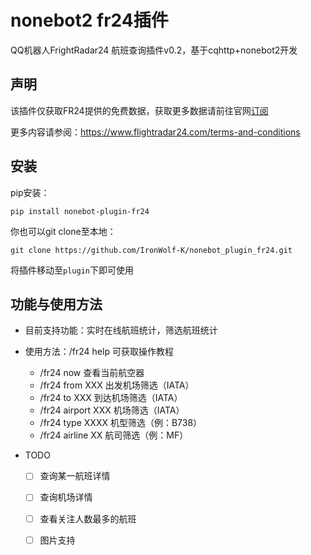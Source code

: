 # nonebot2 fr24插件
QQ机器人FrightRadar24 航班查询插件v0.2，基于cqhttp+nonebot2开发

## 声明

该插件仅获取FR24提供的免费数据，获取更多数据请前往官网[订阅](https://www.flightradar24.com/premium/)

更多内容请参阅：<https://www.flightradar24.com/terms-and-conditions>

## 安装

pip安装：
```shell
pip install nonebot-plugin-fr24
```

你也可以git clone至本地：

```shell
git clone https://github.com/IronWolf-K/nonebot_plugin_fr24.git
```

将插件移动至`plugin`下即可使用

## 功能与使用方法

+ 目前支持功能：实时在线航班统计，筛选航班统计
+ 使用方法：/fr24 help 可获取操作教程
  + /fr24 now 查看当前航空器
  + /fr24 from XXX 出发机场筛选（IATA）
  + /fr24 to XXX 到达机场筛选（IATA）
  + /fr24 airport XXX 机场筛选（IATA）
  + /fr24 type XXXX 机型筛选（例：B738）
  + /fr24 airline XX 航司筛选（例：MF）

+ TODO
  - [ ] 查询某一航班详情
  - [ ] 查询机场详情
  - [ ] 查看关注人数最多的航班
  - [ ] 图片支持













